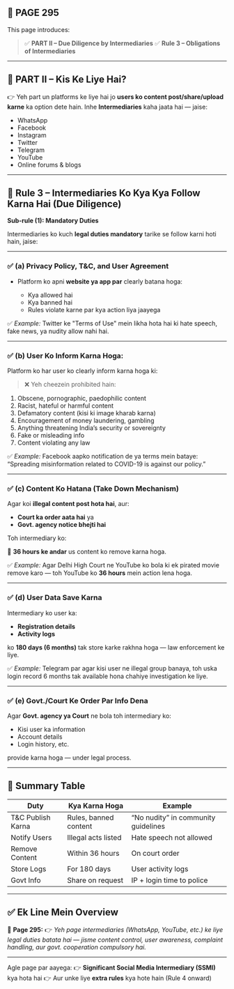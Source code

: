 ## 📄 **PAGE 295**

This page introduces:

> ✅ **PART II – Due Diligence by Intermediaries**
> ✅ **Rule 3 – Obligations of Intermediaries**

---

## 🔹 **PART II – Kis Ke Liye Hai?**

👉 Yeh part un platforms ke liye hai jo **users ko content post/share/upload karne** ka option dete hain.
Inhe **Intermediaries** kaha jaata hai — jaise:

* WhatsApp
* Facebook
* Instagram
* Twitter
* Telegram
* YouTube
* Online forums & blogs

---

## 🔹 **Rule 3 – Intermediaries Ko Kya Kya Follow Karna Hai (Due Diligence)**

**Sub-rule (1): Mandatory Duties**

Intermediaries ko kuch **legal duties mandatory** tarike se follow karni hoti hain, jaise:

---

### ✅ (a) Privacy Policy, T\&C, and User Agreement

* Platform ko apni **website ya app par** clearly batana hoga:

  * Kya allowed hai
  * Kya banned hai
  * Rules violate karne par kya action liya jaayega

✅ *Example:*
Twitter ke "Terms of Use" mein likha hota hai ki hate speech, fake news, ya nudity allow nahi hai.

---

### ✅ (b) User Ko Inform Karna Hoga:

Platform ko har user ko clearly inform karna hoga ki:

> ❌ Yeh cheezein prohibited hain:

1. Obscene, pornographic, paedophilic content
2. Racist, hateful or harmful content
3. Defamatory content (kisi ki image kharab karna)
4. Encouragement of money laundering, gambling
5. Anything threatening India’s security or sovereignty
6. Fake or misleading info
7. Content violating any law

✅ *Example:*
Facebook aapko notification de ya terms mein bataye: “Spreading misinformation related to COVID-19 is against our policy.”

---

### ✅ (c) Content Ko Hatana (Take Down Mechanism)

Agar koi **illegal content post hota hai**, aur:

* **Court ka order aata hai** ya
* **Govt. agency notice bhejti hai**

Toh intermediary ko:

📅 **36 hours ke andar** us content ko remove karna hoga.

✅ *Example:*
Agar Delhi High Court ne YouTube ko bola ki ek pirated movie remove karo — toh YouTube ko **36 hours** mein action lena hoga.

---

### ✅ (d) User Data Save Karna

Intermediary ko user ka:

* **Registration details**
* **Activity logs**

ko **180 days (6 months)** tak store karke rakhna hoga — law enforcement ke liye.

✅ *Example:*
Telegram par agar kisi user ne illegal group banaya, toh uska login record 6 months tak available hona chahiye investigation ke liye.

---

### ✅ (e) Govt./Court Ke Order Par Info Dena

Agar **Govt. agency ya Court** ne bola toh intermediary ko:

* Kisi user ka information
* Account details
* Login history, etc.

provide karna hoga — under legal process.

---

## 🧩 Summary Table

| Duty               | Kya Karna Hoga        | Example                             |
| ------------------ | --------------------- | ----------------------------------- |
| T\&C Publish Karna | Rules, banned content | “No nudity” in community guidelines |
| Notify Users       | Illegal acts listed   | Hate speech not allowed             |
| Remove Content     | Within 36 hours       | On court order                      |
| Store Logs         | For 180 days          | User activity logs                  |
| Govt Info          | Share on request      | IP + login time to police           |

---

## ✅ **Ek Line Mein Overview**

📌 **Page 295:**
👉 *Yeh page intermediaries (WhatsApp, YouTube, etc.) ke liye legal duties batata hai — jisme content control, user awareness, complaint handling, aur govt. cooperation compulsory hai.*

---

Agle page par aayega:
👉 **Significant Social Media Intermediary (SSMI)** kya hota hai
👉 Aur unke liye **extra rules** kya hote hain (Rule 4 onward)
